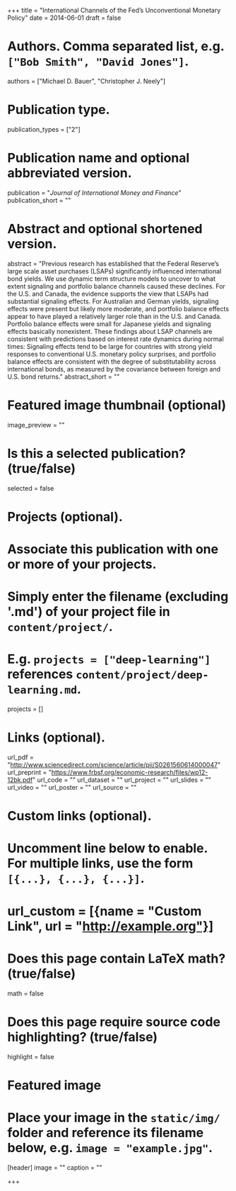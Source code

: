 +++
title = "International Channels of the Fed’s Unconventional Monetary Policy"
date = 2014-06-01
draft = false

# Authors. Comma separated list, e.g. `["Bob Smith", "David Jones"]`.
authors = ["Michael D. Bauer", "Christopher J. Neely"]

# Publication type.
publication_types = ["2"]

# Publication name and optional abbreviated version.
publication = "*Journal of International Money and Finance*"
publication_short = ""

# Abstract and optional shortened version.
abstract = "Previous research has established that the Federal Reserve’s large scale asset purchases (LSAPs) significantly influenced international bond yields. We use dynamic term structure models to uncover to what extent signaling and portfolio balance channels caused these declines. For the U.S. and Canada, the evidence supports the view that LSAPs had substantial signaling effects. For Australian and German yields, signaling effects were present but likely more moderate, and portfolio balance effects appear to have played a relatively larger role than in the U.S. and Canada. Portfolio balance effects were small for Japanese yields and signaling effects basically nonexistent. These findings about LSAP channels are consistent with predictions based on interest rate dynamics during normal times: Signaling effects tend to be large for countries with strong yield responses to conventional U.S. monetary policy surprises, and portfolio balance effects are consistent with the degree of substitutability across international bonds, as measured by the covariance between foreign and U.S. bond returns."
abstract_short = ""

# Featured image thumbnail (optional)
image_preview = ""

# Is this a selected publication? (true/false)
selected = false

# Projects (optional).
#   Associate this publication with one or more of your projects.
#   Simply enter the filename (excluding '.md') of your project file in `content/project/`.
#   E.g. `projects = ["deep-learning"]` references `content/project/deep-learning.md`.
projects = []

# Links (optional).
url_pdf = "http://www.sciencedirect.com/science/article/pii/S0261560614000047"
url_preprint = "https://www.frbsf.org/economic-research/files/wp12-12bk.pdf"
url_code = ""
url_dataset = ""
url_project = ""
url_slides = ""
url_video = ""
url_poster = ""
url_source = ""

# Custom links (optional).
#   Uncomment line below to enable. For multiple links, use the form `[{...}, {...}, {...}]`.
# url_custom = [{name = "Custom Link", url = "http://example.org"}]

# Does this page contain LaTeX math? (true/false)
math = false

# Does this page require source code highlighting? (true/false)
highlight = false

# Featured image
# Place your image in the `static/img/` folder and reference its filename below, e.g. `image = "example.jpg"`.
[header]
image = ""
caption = ""

+++
